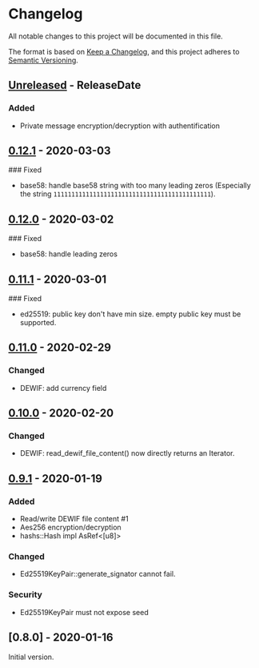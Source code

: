 # Changelog

All notable changes to this project will be documented in this file.

The format is based on [Keep a Changelog](https://keepachangelog.com/en/1.0.0/),
and this project adheres to [Semantic Versioning](https://semver.org/spec/v2.0.0.html).

<!-- next-header -->

## [Unreleased] - ReleaseDate

### Added

- Private message encryption/decryption with authentification

## [0.12.1] - 2020-03-03

### Fixed

- base58: handle base58 string with too many leading zeros (Especially the string `11111111111111111111111111111111111111111111`).

## [0.12.0] - 2020-03-02

### Fixed

- base58: handle leading zeros

## [0.11.1] - 2020-03-01

### Fixed

- ed25519: public key don't have min size. empty public key must be supported.

## [0.11.0] - 2020-02-29

### Changed

- DEWIF: add currency field

## [0.10.0] - 2020-02-20

### Changed

- DEWIF: read_dewif_file_content() now directly returns an Iterator.

## [0.9.1] - 2020-01-19

### Added

- Read/write DEWIF file content #1
- Aes256 encryption/decryption
- hashs::Hash impl AsRef<[u8]>

### Changed

- Ed25519KeyPair::generate_signator cannot fail.

### Security

- Ed25519KeyPair must not expose seed

## [0.8.0] - 2020-01-16

Initial version.

<!-- next-url -->
[Unreleased]: https://git.duniter.org/libs/dup-crypto-rs/compare/v0.12.1...HEAD
[0.12.1]: https://git.duniter.org/libs/dup-crypto-rs/compare/v0.12.0...v0.12.1
[0.12.0]: https://git.duniter.org/libs/dup-crypto-rs/compare/v0.11.1...v0.12.0
[0.11.1]: https://git.duniter.org/libs/dup-crypto-rs/compare/v0.11.0...v0.11.1
[0.11.0]: https://git.duniter.org/libs/dup-crypto-rs/compare/v0.10.0...v0.11.0
[0.10.0]: https://git.duniter.org/libs/dup-crypto-rs/compare/v0.9.1...v0.10.0
[0.9.1]: https://git.duniter.org/libs/dup-crypto-rs/compare/v0.8.0...v0.9.1
